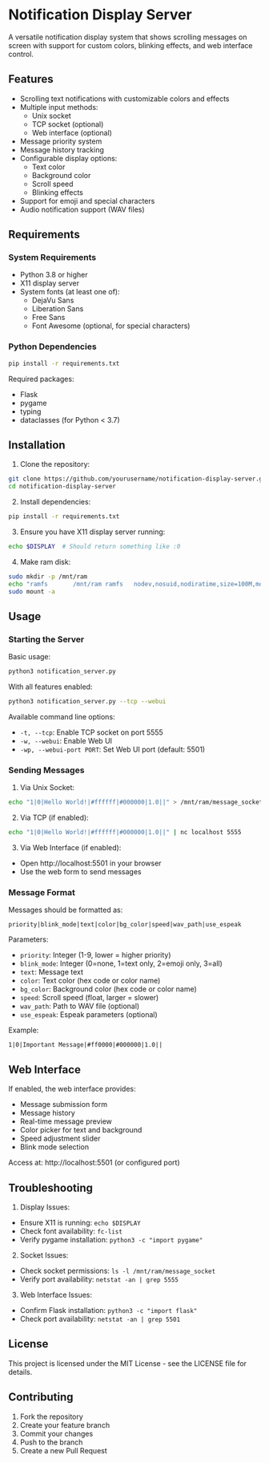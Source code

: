# Notification Display Server

A versatile notification display system that shows scrolling messages on screen with support for custom colors, blinking effects, and web interface control.

## Features

- Scrolling text notifications with customizable colors and effects
- Multiple input methods:
  - Unix socket
  - TCP socket (optional)
  - Web interface (optional)
- Message priority system
- Message history tracking
- Configurable display options:
  - Text color
  - Background color
  - Scroll speed
  - Blinking effects
- Support for emoji and special characters
- Audio notification support (WAV files)

## Requirements

### System Requirements
- Python 3.8 or higher
- X11 display server
- System fonts (at least one of):
  - DejaVu Sans
  - Liberation Sans
  - Free Sans
  - Font Awesome (optional, for special characters)

### Python Dependencies
```bash
pip install -r requirements.txt
```

Required packages:
- Flask
- pygame
- typing
- dataclasses (for Python < 3.7)

## Installation

1. Clone the repository:
```bash
git clone https://github.com/yourusername/notification-display-server.git
cd notification-display-server
```

2. Install dependencies:
```bash
pip install -r requirements.txt
```

3. Ensure you have X11 display server running:
```bash
echo $DISPLAY  # Should return something like :0
```

4. Make ram disk:
```bash
sudo mkdir -p /mnt/ram
echo "ramfs       /mnt/ram ramfs   nodev,nosuid,nodiratime,size=100M,mode=1777   0 0" | sudo tee -a /etc/fstab 
sudo mount -a
```
## Usage

### Starting the Server

Basic usage:
```bash
python3 notification_server.py
```

With all features enabled:
```bash
python3 notification_server.py --tcp --webui
```

Available command line options:
- `-t, --tcp`: Enable TCP socket on port 5555
- `-w, --webui`: Enable Web UI
- `-wp, --webui-port PORT`: Set Web UI port (default: 5501)

### Sending Messages

1. Via Unix Socket:
```bash
echo "1|0|Hello World!|#ffffff|#000000|1.0||" > /mnt/ram/message_socket
```

2. Via TCP (if enabled):
```bash
echo "1|0|Hello World!|#ffffff|#000000|1.0||" | nc localhost 5555
```

3. Via Web Interface (if enabled):
- Open http://localhost:5501 in your browser
- Use the web form to send messages

### Message Format

Messages should be formatted as:
```
priority|blink_mode|text|color|bg_color|speed|wav_path|use_espeak
```

Parameters:
- `priority`: Integer (1-9, lower = higher priority)
- `blink_mode`: Integer (0=none, 1=text only, 2=emoji only, 3=all)
- `text`: Message text
- `color`: Text color (hex code or color name)
- `bg_color`: Background color (hex code or color name)
- `speed`: Scroll speed (float, larger = slower)
- `wav_path`: Path to WAV file (optional)
- `use_espeak`: Espeak parameters (optional)

Example:
```
1|0|Important Message|#ff0000|#000000|1.0||
```

## Web Interface

If enabled, the web interface provides:
- Message submission form
- Message history
- Real-time message preview
- Color picker for text and background
- Speed adjustment slider
- Blink mode selection

Access at: http://localhost:5501 (or configured port)

## Troubleshooting

1. Display Issues:
- Ensure X11 is running: `echo $DISPLAY`
- Check font availability: `fc-list`
- Verify pygame installation: `python3 -c "import pygame"`

2. Socket Issues:
- Check socket permissions: `ls -l /mnt/ram/message_socket`
- Verify port availability: `netstat -an | grep 5555`

3. Web Interface Issues:
- Confirm Flask installation: `python3 -c "import flask"`
- Check port availability: `netstat -an | grep 5501`

## License

This project is licensed under the MIT License - see the LICENSE file for details.

## Contributing

1. Fork the repository
2. Create your feature branch
3. Commit your changes
4. Push to the branch
5. Create a new Pull Request
